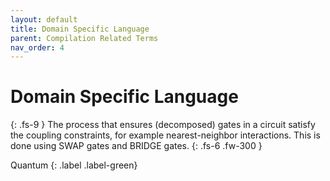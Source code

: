 ```yaml
---
layout: default
title: Domain Specific Language
parent: Compilation Related Terms
nav_order: 4
---
```


# Domain Specific Language
{: .fs-9 }
The process that ensures (decomposed) gates in a circuit satisfy the coupling constraints, for example nearest-neighbor interactions. This is done using SWAP gates and BRIDGE gates.
{: .fs-6 .fw-300 }

Quantum
{: .label .label-green}

<!-- ## Full Definition

tbd. -->

<!-- ## Examples -->


<!-- ## Synonyms

- -->

<!-- ## Related Terms

## Sources
1.  -->
